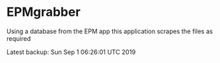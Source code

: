 # EPMgrabber
Using a database from the EPM app this application scrapes the files as required


Latest backup: Sun Sep 1 06:26:01 UTC 2019
